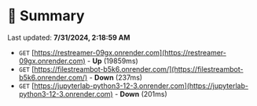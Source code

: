 # 📖 Summary
Last updated: **7/31/2024, 2:18:59 AM**

- `GET` [https://restreamer-09gx.onrender.com](https://restreamer-09gx.onrender.com) - **Up** (19859ms)
- `GET` [https://filestreambot-b5k6.onrender.com/](https://filestreambot-b5k6.onrender.com/) - **Down** (237ms)
- `GET` [https://jupyterlab-python3-12-3.onrender.com](https://jupyterlab-python3-12-3.onrender.com) - **Down** (201ms)
